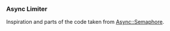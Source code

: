 ### Async Limiter

Inspiration and parts of the code taken from
[Async::Semaphore](https://github.com/socketry/async).
